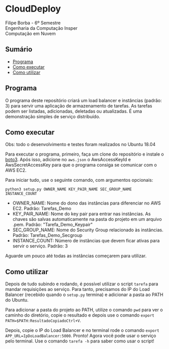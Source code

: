 # CloudDeploy
Filipe Borba - 6º Semestre  
Engenharia da Computação Insper  
Computação em Nuvem  

## Sumário

- [Programa](#programa)
- [Como executar](#como-executar)
- [Como utilizar](#como-utilizar)

## Programa

O programa deste repositório criará um load balancer e instâncias (padrão: 3) para servir uma aplicação de armazenamento de tarefas. As tarefas podem ser listadas, adicionadas, deletadas ou atualizadas. É uma demonstração simples de serviço distribuído.

## Como executar

Obs: todo o desenvolvimento e testes foram realizados no Ubuntu 18.04

Para executar o programa, primeiro, faça um clone do repositório e instale o [boto3](https://boto3.amazonaws.com/v1/documentation/api/latest/guide/quickstart.html#installation). Após isso, adicione no ```aws.json``` o AwsAccessKeyId e AwsSecretAccessKey para que o programa consiga se comunicar com o AWS EC2.

Para iniciar tudo, use o seguinte comando, com argumentos opcionais:

`python3 setup.py OWNER_NAME KEY_PAIR_NAME SEC_GROUP_NAME INSTANCE_COUNT`

* OWNER_NAME: Nome do dono das instâncias para diferenciar no AWS EC2. Padrão: Tarefas_Demo
* KEY_PAIR_NAME: Nome do key pair para entrar nas instâncias. As chaves são salvas automaticamente na pasta do projeto em um arquivo .pem. Padrão: "Tarefa_Demo_Keypair"
* SEC_GROUP_NAME: Nome do Security Group relacionado às instâncias. Padrão: Tarefas_Demo_Secgroup
* INSTANCE_COUNT: Número de instâncias que devem ficar ativas para servir o serviço. Padrão: 3

Aguarde um pouco até todas as instâncias começarem para utilizar.

## Como utilizar

Depois de tudo subindo e rodando, é possível utilizar o script ```tarefa``` para mandar requisições ao serviço. Para tanto, precisamos do IP do Load Balancer (recebido quando o ```setup.py``` termina) e adicionar a pasta ao PATH do Ubuntu.
  
Para adicionar a pasta do projeto ao PATH, utilize o comando ```pwd``` para ver o caminho do diretório, copie o resultado e depois use o comando ```export PATH=$PATH:ResultadoCopiadoCtrl+V```.
  
Depois, copie o IP do Load Balancer e no terminal rode o comando ```export APP_URL=IpDoLoadBalancer:5000```.
Pronto! Agora você pode usar o serviço pelo terminal. Use o comando ```tarefa -h``` para saber como usar o script!

